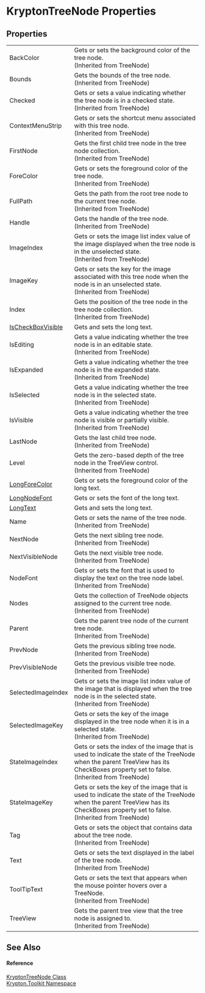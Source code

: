 # KryptonTreeNode Properties




## Properties
<table>
<tr>
<td>BackColor</td>
<td>Gets or sets the background color of the tree node.<br />(Inherited from TreeNode)</td></tr>
<tr>
<td>Bounds</td>
<td>Gets the bounds of the tree node.<br />(Inherited from TreeNode)</td></tr>
<tr>
<td>Checked</td>
<td>Gets or sets a value indicating whether the tree node is in a checked state.<br />(Inherited from TreeNode)</td></tr>
<tr>
<td>ContextMenuStrip</td>
<td>Gets or sets the shortcut menu associated with this tree node.<br />(Inherited from TreeNode)</td></tr>
<tr>
<td>FirstNode</td>
<td>Gets the first child tree node in the tree node collection.<br />(Inherited from TreeNode)</td></tr>
<tr>
<td>ForeColor</td>
<td>Gets or sets the foreground color of the tree node.<br />(Inherited from TreeNode)</td></tr>
<tr>
<td>FullPath</td>
<td>Gets the path from the root tree node to the current tree node.<br />(Inherited from TreeNode)</td></tr>
<tr>
<td>Handle</td>
<td>Gets the handle of the tree node.<br />(Inherited from TreeNode)</td></tr>
<tr>
<td>ImageIndex</td>
<td>Gets or sets the image list index value of the image displayed when the tree node is in the unselected state.<br />(Inherited from TreeNode)</td></tr>
<tr>
<td>ImageKey</td>
<td>Gets or sets the key for the image associated with this tree node when the node is in an unselected state.<br />(Inherited from TreeNode)</td></tr>
<tr>
<td>Index</td>
<td>Gets the position of the tree node in the tree node collection.<br />(Inherited from TreeNode)</td></tr>
<tr>
<td><a href="0dbbdabf-2bd0-c53f-4ab5-2ca989471c41.md">IsCheckBoxVisible</a></td>
<td>Gets and sets the long text.</td></tr>
<tr>
<td>IsEditing</td>
<td>Gets a value indicating whether the tree node is in an editable state.<br />(Inherited from TreeNode)</td></tr>
<tr>
<td>IsExpanded</td>
<td>Gets a value indicating whether the tree node is in the expanded state.<br />(Inherited from TreeNode)</td></tr>
<tr>
<td>IsSelected</td>
<td>Gets a value indicating whether the tree node is in the selected state.<br />(Inherited from TreeNode)</td></tr>
<tr>
<td>IsVisible</td>
<td>Gets a value indicating whether the tree node is visible or partially visible.<br />(Inherited from TreeNode)</td></tr>
<tr>
<td>LastNode</td>
<td>Gets the last child tree node.<br />(Inherited from TreeNode)</td></tr>
<tr>
<td>Level</td>
<td>Gets the zero-based depth of the tree node in the TreeView control.<br />(Inherited from TreeNode)</td></tr>
<tr>
<td><a href="75dc5c7a-f2c3-68b9-2cb1-5c4885e6a2f1.md">LongForeColor</a></td>
<td>Gets or sets the foreground color of the long text.</td></tr>
<tr>
<td><a href="e615081c-811d-60d8-d466-2c8f455e49b5.md">LongNodeFont</a></td>
<td>Gets or sets the font of the long text.</td></tr>
<tr>
<td><a href="3dc6b0ea-09c3-1158-6a1c-4daeee368eb9.md">LongText</a></td>
<td>Gets and sets the long text.</td></tr>
<tr>
<td>Name</td>
<td>Gets or sets the name of the tree node.<br />(Inherited from TreeNode)</td></tr>
<tr>
<td>NextNode</td>
<td>Gets the next sibling tree node.<br />(Inherited from TreeNode)</td></tr>
<tr>
<td>NextVisibleNode</td>
<td>Gets the next visible tree node.<br />(Inherited from TreeNode)</td></tr>
<tr>
<td>NodeFont</td>
<td>Gets or sets the font that is used to display the text on the tree node label.<br />(Inherited from TreeNode)</td></tr>
<tr>
<td>Nodes</td>
<td>Gets the collection of TreeNode objects assigned to the current tree node.<br />(Inherited from TreeNode)</td></tr>
<tr>
<td>Parent</td>
<td>Gets the parent tree node of the current tree node.<br />(Inherited from TreeNode)</td></tr>
<tr>
<td>PrevNode</td>
<td>Gets the previous sibling tree node.<br />(Inherited from TreeNode)</td></tr>
<tr>
<td>PrevVisibleNode</td>
<td>Gets the previous visible tree node.<br />(Inherited from TreeNode)</td></tr>
<tr>
<td>SelectedImageIndex</td>
<td>Gets or sets the image list index value of the image that is displayed when the tree node is in the selected state.<br />(Inherited from TreeNode)</td></tr>
<tr>
<td>SelectedImageKey</td>
<td>Gets or sets the key of the image displayed in the tree node when it is in a selected state.<br />(Inherited from TreeNode)</td></tr>
<tr>
<td>StateImageIndex</td>
<td>Gets or sets the index of the image that is used to indicate the state of the TreeNode when the parent TreeView has its CheckBoxes property set to false.<br />(Inherited from TreeNode)</td></tr>
<tr>
<td>StateImageKey</td>
<td>Gets or sets the key of the image that is used to indicate the state of the TreeNode when the parent TreeView has its CheckBoxes property set to false.<br />(Inherited from TreeNode)</td></tr>
<tr>
<td>Tag</td>
<td>Gets or sets the object that contains data about the tree node.<br />(Inherited from TreeNode)</td></tr>
<tr>
<td>Text</td>
<td>Gets or sets the text displayed in the label of the tree node.<br />(Inherited from TreeNode)</td></tr>
<tr>
<td>ToolTipText</td>
<td>Gets or sets the text that appears when the mouse pointer hovers over a TreeNode.<br />(Inherited from TreeNode)</td></tr>
<tr>
<td>TreeView</td>
<td>Gets the parent tree view that the tree node is assigned to.<br />(Inherited from TreeNode)</td></tr>
</table>

## See Also


#### Reference
<a href="69f51b50-f1e4-c5d5-757e-665c13187ab4.md">KryptonTreeNode Class</a>  
<a href="79d2eac2-21f4-54ff-7552-b20c33c30600.md">Krypton.Toolkit Namespace</a>  
